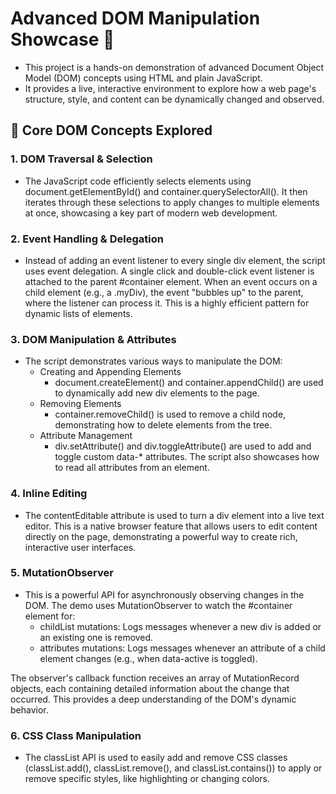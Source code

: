 # Advanced DOM Manipulation Showcase 🚀


- This project is a hands-on demonstration of advanced Document Object Model (DOM) concepts using HTML and plain JavaScript.
- It provides a live, interactive environment to explore how a web page's structure, style, and content can be dynamically changed and observed.

## 🧠 Core DOM Concepts Explored

### 1. DOM Traversal & Selection
- The JavaScript code efficiently selects elements using document.getElementById() and container.querySelectorAll(). It then iterates through these selections to apply changes to multiple elements at once, showcasing a key part of modern web development.

### 2. Event Handling & Delegation
- Instead of adding an event listener to every single div element, the script uses event delegation. A single click and double-click event listener is attached to the parent #container element.  When an event occurs on a child element (e.g., a .myDiv), the event "bubbles up" to the parent, where the listener can process it. This is a highly efficient pattern for dynamic lists of elements.

### 3. DOM Manipulation & Attributes
- The script demonstrates various ways to manipulate the DOM:
    - Creating and Appending Elements
        - document.createElement() and container.appendChild() are used to dynamically add new div elements to the page.
    - Removing Elements
        - container.removeChild() is used to remove a child node, demonstrating how to delete elements from the tree.
    - Attribute Management
        - div.setAttribute() and div.toggleAttribute() are used to add and toggle custom data-* attributes. The script also showcases how to read all attributes from an element.

### 4. Inline Editing
- The contentEditable attribute is used to turn a div element into a live text editor. This is a native browser feature that allows users to edit content directly on the page, demonstrating a powerful way to create rich, interactive user interfaces.

### 5. MutationObserver
- This is a powerful API for asynchronously observing changes in the DOM. The demo uses MutationObserver to watch the #container element for:
    - childList mutations: Logs messages whenever a new div is added or an existing one is removed.
    - attributes mutations: Logs messages whenever an attribute of a child element changes (e.g., when data-active is toggled).

The observer's callback function receives an array of MutationRecord objects, each containing detailed information about the change that occurred. This provides a deep understanding of the DOM's dynamic behavior.

### 6. CSS Class Manipulation
- The classList API is used to easily add and remove CSS classes (classList.add(), classList.remove(), and classList.contains()) to apply or remove specific styles, like highlighting or changing colors.

